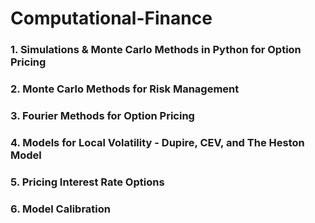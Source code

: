 # Computational-Finance

### 1. Simulations & Monte Carlo Methods in Python for Option Pricing

### 2. Monte Carlo Methods for Risk Management

### 3. Fourier Methods for Option Pricing

### 4. Models for Local Volatility - Dupire, CEV, and The Heston Model

### 5. Pricing Interest Rate Options

### 6. Model Calibration
